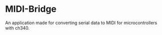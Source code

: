 # MIDI-Bridge
An application made for converting serial data to MIDI for microcontrollers with ch340.
